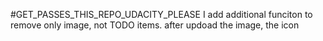 #GET_PASSES_THIS_REPO_UDACITY_PLEASE
I add additional funciton to remove only image, not TODO items. 
after updoad the image, the icon 